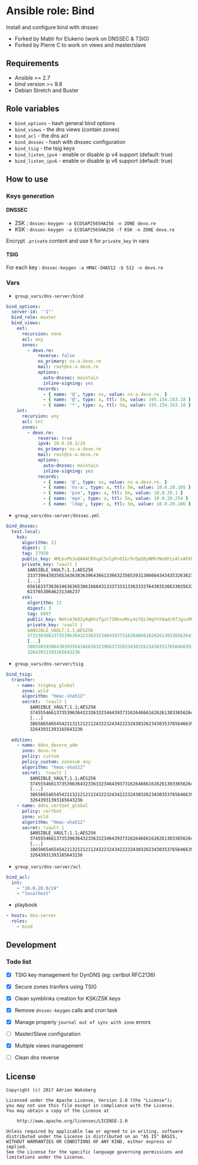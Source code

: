# Ansible role: Bind

Install and configure bind with dnssec

- Forked by Mablr for Elukerio (work on DNSSEC & TSIG)
- Forked by Pierre C to work on views and master/slave

## Requirements

* Ansible >= 2.7
* bind version >= 9.8
* Debian Stretch and Buster

## Role variables

* `bind_options` - hash general bind options
* `bind_views` - the dns views (contain zones)
* `bind_acl` - the dns acl
* `bind_dnssec` - hash with dnssec configuration
* `bind_tsig` - the tsig keys
* `bind_listen_ipv4` - enable or disable ip v4 support (default: true)
* `bind_listen_ipv6` - enable or disable ip v6 support (default: true)
## How to use

### Keys generation

#### DNSSEC

- ZSK : `dnssec-keygen -a ECDSAP256SHA256 -n ZONE devo.re`
- KSK : `dnssec-keygen -a ECDSAP256SHA256 -f KSK -n ZONE devo.re`

Encrypt `.private` content and use it for `private_key` in vars

#### TSIG

For each key : `dnssec-keygen -a HMAC-SHA512 -b 512 -n devo.re`

### Vars

* `group_vars/dns-server/bind`

```yaml
bind_options:
  server-id: '"1"'
  bind_role: master
  bind_views:
    ext:
      recursion: none
      acl: any
      zones:
        - devo.re:
            reverse: false
            ns_primary: ns-a.devo.re
            mail: root@ns-a.devo.re
            options:
              auto-dnssec: maintain
              inline-signing: yes
            records:
              - { name: '@', type: ns, value: ns-a.devo.re. }
              - { name: '@', type: a, ttl: 5m, value: 195.154.163.18 }
              - { name: '*', type: a, ttl: 5m, value: 195.154.163.18 }
    int:
      recursion: any
      acl: int
      zones:
        - devo.re:
            reverse: true
            ipv4: 10.0.20.1/24
            ns_primary: ns-a.devo.re
            mail: root@ns-a.devo.re
            options:
              auto-dnssec: maintain
              inline-signing: yes
            records:
              - { name: '@', type: ns, value: ns-a.devo.re. }
              - { name: 'ns-a', type: a, ttl: 5m, value: 10.0.20.105 }
              - { name: 'pve', type: a, ttl: 5m, value: 10.0.20.1 }
              - { name: 'opn', type: a, ttl: 5m, value: 10.0.20.254 }
              - { name: 'ldap', type: a, ttl: 5m, value: 10.0.20.106 }
```

* `group_vars/dns-server/dnssec.yml`

```yaml
bind_dnssec:
  test.local:
    ksk:
      algorithm: 13
      digest: 3
      tag: 27950
      public_key: AMLbvPb3oQAW4CRXupC5nlpR+0IG/9rOpQ0yNMkYNn8FzsAlxAFKkTURzDBYI7ZEKwQbWXfzGt43N9lh7yB57A==
      private_key: !vault |
        $ANSIBLE_VAULT;1.1;AES256
        33373964393565343638363964366133663235653931386664343435326362333031323130363362
        [...]
        65616337363634636365386166643133373331336333376430353663303563346236316532336532
        62376530646231346237
      zsk:
        algorithm: 13
        digest: 3
        tag: 9897
        public_key: Nmtx436O2y8qRhzTgzC7INhxoMsy4z7QzJWqYnYAqd/6fJgsxMGRNwDIHs+xuSi1Zav0liOytIJzvC+VXJcEUg==
        private_key: !vault |
        $ANSIBLE_VAULT;1.1;AES256
        37323036613735396364323363323464393731626466616262613033656264343765306238353934
        [...]
        38653039306430393564346636323966373265343032623430353765646639366536663566653836
        32643931393165643236

```

* `group_vars/dns-server/tsig`

```yaml
bind_tsig:
  transfer:
    - name: tsigkey_global
      zone: wild
      algorithm: "hmac-sha512"
      secret:  !vault |
         $ANSIBLE_VAULT;1.1;AES256
         37455546613735396364323363323464393731626466616262613033656264343765306238353934
         [...]
         38658654654542113212121124322324342223243032623430353765646639366536663566653836
         32643931393165643236

  edition:
    - name: ddns_devore_adm
      zone: devo.re
      policy: custom
      policy_custom: zonesub any
      algorithm: "hmac-sha512"
      secret:  !vault |
         $ANSIBLE_VAULT;1.1;AES256
         37455546613735396364323363323464393731626466616262613033656264343765306238353934
         [...]
         38658654654542113212121124322324342223243032623430353765646639366536663566653836
         32643931393165643236
    - name: ddns_certbot_global
      policy: certbot
      zone: wild
      algorithm: "hmac-sha512"
      secret: !vault |
         $ANSIBLE_VAULT;1.1;AES256
         37455546613735396364323363323464393731626466616262613033656264343765306238353934
         [...]
         38658654654542113212121124322324342223243032623430353765646639366536663566653836
         32643931393165643236
```

* `group_vars/dns-server/acl`

```yaml
bind_acl:
  int:
    - "10.0.20.0/24"
    - "localhost"
```

* playbook

```yaml
- hosts: dns-server
  roles:
    - bind
```

## Development
### Todo list

- [x] TSIG key management for DynDNS (eg: certbot RFC2136)
- [x] Secure zones tranfers using TSIG
- [x] Clean symblinks creation for KSK/ZSK keys
- [x] Remove `dnssec-keygen` calls and cron task
- [x] Manage properly `journal out of sync with zone` errors
- [ ] Master/Slave configuration
- [x] Multiple views management
- [ ] Clean dns reverse


## License

```
Copyright (c) 2017 Adrien Waksberg

Licensed under the Apache License, Version 2.0 (the "License");
you may not use this file except in compliance with the License.
You may obtain a copy of the License at

    http://www.apache.org/licenses/LICENSE-2.0

Unless required by applicable law or agreed to in writing, software
distributed under the License is distributed on an "AS IS" BASIS,
WITHOUT WARRANTIES OR CONDITIONS OF ANY KIND, either express or implied.
See the License for the specific language governing permissions and
limitations under the License.
```
